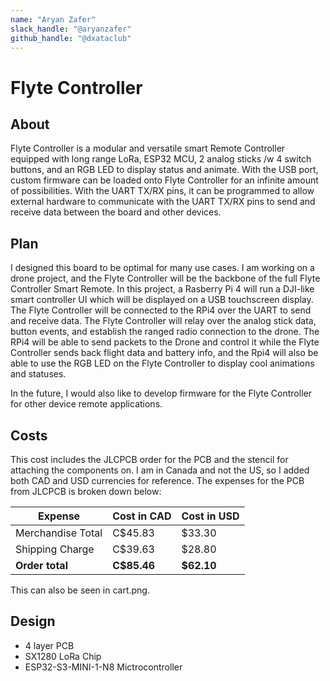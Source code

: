 ```yaml
---
name: "Aryan Zafer"
slack_handle: "@aryanzafer"
github_handle: "@dxataclub"
---
```


# Flyte Controller

## About
Flyte Controller is a modular and versatile smart Remote Controller equipped with long range LoRa, ESP32 MCU, 2 analog sticks /w 4 switch buttons, and an RGB LED to display status and animate. With the USB port, custom firmware can be loaded onto Flyte Controller for an infinite amount of possibilities. With the UART TX/RX pins, it can be programmed to allow external hardware to communicate with the UART TX/RX pins to send and receive data between the board and other devices. 

## Plan
I designed this board to be optimal for many use cases. I am working on a drone project, and the Flyte Controller will be the backbone of the full Flyte Controller Smart Remote. In this project, a Rasberry Pi 4 will run a DJI-like smart controller UI which will be displayed on a USB touchscreen display. The Flyte Controller will be connected to the RPi4 over the UART to send and receive data. The Flyte Controller will relay over the analog stick data, button events, and establish the ranged radio connection to the drone. The RPi4 will be able to send packets to the Drone and control it while the Flyte Controller sends back flight data and battery info, and the Rpi4 will also be able to use the RGB LED on the Flyte Controller to display cool animations and statuses. 

In the future, I would also like to develop firmware for the Flyte Controller for other device remote applications. 

## Costs
This cost includes the JLCPCB order for the PCB and the stencil for attaching the components on. I am in Canada and not the US, so I added both CAD and USD currencies for reference. The expenses for the PCB from JLCPCB is broken down below:

|Expense| Cost in CAD | Cost in USD |
|--|--|--|
| Merchandise Total | C$45.83 | $33.30 |
| Shipping Charge | C$39.63  | $28.80 |
| **Order total** | **C$85.46** | **$62.10** |

This can also be seen in cart.png.

## Design
- 4 layer PCB
- SX1280 LoRa Chip
- ESP32-S3-MINI-1-N8 Mictrocontroller